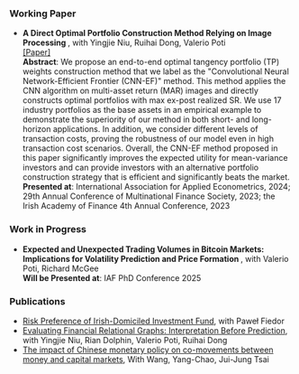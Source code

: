 ### Working Paper
- <strong>A Direct Optimal Portfolio Construction Method Relying on Image Processing </strong>, with Yingjie Niu, Ruihai Dong, Valerio Poti\
[[Paper]](http://dx.doi.org/10.2139/ssrn.4803039)\
<strong>Abstract</strong>: We propose an end-to-end optimal tangency portfolio (TP) weights construction method that we label as the "Convolutional Neural Network-Efficient Frontier (CNN-EF)" method. This method applies the CNN algorithm on multi-asset return (MAR) images and directly constructs optimal portfolios with max ex-post realized SR. We use 17 industry portfolios as the base assets in an empirical example to demonstrate the superiority of our method in both short- and long-horizon applications. In addition, we consider different levels of transaction costs, proving the robustness of our model even in high transaction cost scenarios. Overall, the CNN-EF method proposed in this paper significantly improves the expected utility for mean-variance investors and can provide investors with an alternative portfolio construction strategy that is efficient and significantly beats the market.\
<strong>Presented at</strong>: International Association for Applied Econometrics, 2024; 29th Annual Conference of Multinational Finance Society, 2023; the Irish Academy of Finance 4th Annual Conference, 2023

### Work in Progress
- <strong>Expected and Unexpected Trading Volumes in Bitcoin Markets: Implications for Volatility Prediction and Price Formation </strong>, with Valerio Poti, Richard McGee\
<strong>Will be Presented at</strong>: IAF PhD Conference 2025

### Publications
- [Risk Preference of Irish-Domiciled Investment Fund](https://www.centralbank.ie/docs/default-source/publications/financial-stability-notes/risk-preference-irish-domiciled-investment-funds.pdf?sfvrsn=40ea6b1a_3), with Paweł Fiedor
- [Evaluating Financial Relational Graphs: Interpretation Before Prediction](https://doi.org/10.1145/3677052.3698644), with Yingjie Niu, Rian Dolphin, Valerio Poti, Ruihai Dong
- [The impact of Chinese monetary policy on co-movements between money and capital markets](https://doi.org/10.1080/00036846.2019.1606407), With Wang, Yang-Chao, Jui-Jung Tsai
